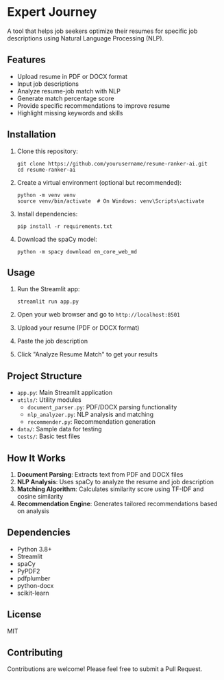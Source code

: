 # Expert Journey

A tool that helps job seekers optimize their resumes for specific job descriptions using Natural Language Processing (NLP).

## Features

- Upload resume in PDF or DOCX format
- Input job descriptions
- Analyze resume-job match with NLP
- Generate match percentage score
- Provide specific recommendations to improve resume
- Highlight missing keywords and skills

## Installation

1. Clone this repository:
   ```
   git clone https://github.com/yourusername/resume-ranker-ai.git
   cd resume-ranker-ai
   ```

2. Create a virtual environment (optional but recommended):
   ```
   python -m venv venv
   source venv/bin/activate  # On Windows: venv\Scripts\activate
   ```

3. Install dependencies:
   ```
   pip install -r requirements.txt
   ```

4. Download the spaCy model:
   ```
   python -m spacy download en_core_web_md
   ```

## Usage

1. Run the Streamlit app:
   ```
   streamlit run app.py
   ```

2. Open your web browser and go to `http://localhost:8501`

3. Upload your resume (PDF or DOCX format)

4. Paste the job description

5. Click "Analyze Resume Match" to get your results

## Project Structure

- `app.py`: Main Streamlit application
- `utils/`: Utility modules
  - `document_parser.py`: PDF/DOCX parsing functionality
  - `nlp_analyzer.py`: NLP analysis and matching
  - `recommender.py`: Recommendation generation
- `data/`: Sample data for testing
- `tests/`: Basic test files

## How It Works

1. **Document Parsing**: Extracts text from PDF and DOCX files
2. **NLP Analysis**: Uses spaCy to analyze the resume and job description
3. **Matching Algorithm**: Calculates similarity score using TF-IDF and cosine similarity
4. **Recommendation Engine**: Generates tailored recommendations based on analysis

## Dependencies

- Python 3.8+
- Streamlit
- spaCy
- PyPDF2
- pdfplumber
- python-docx
- scikit-learn

## License

MIT

## Contributing

Contributions are welcome! Please feel free to submit a Pull Request.